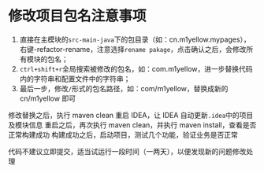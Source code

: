 # 修改项目包名注意事项
1. 直接在主模块的`src-main-java`下的包目录（如：cn.m1yellow.mypages），右键-refactor-rename，注意选择`rename pakage`，点击确认之后，会修改所有模块的包名；
2. `ctrl+shift+r`全局搜索被修改的包名，如：com.m1yellow，进一步替换代码内的字符串和配置文件中的字符串；
3. 最后一步，修改`/`形式的包名路径，如：com/m1yellow，替换成新的 cn/m1yellow 即可

修改替换之后，执行 maven clean
重启 IDEA，让 IDEA 自动更新`.idea`中的项目及模块信息
重启之后，再次执行 maven clean，并执行 maven install，查看是否正常构建成功
构建成功之后，启动项目，测试几个功能，验证业务是否正常

代码不建议立即提交，适当试运行一段时间（一两天），以便发现新的问题修改处理
